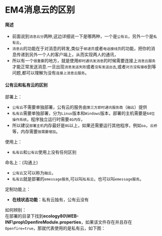 # EM4消息云的区别

#### 简述
* 前面说到`消息云分`两种,这边详细说一下是哪两种，一个是`公有云`，另外一个是`私有云`，
* `消息云`的功能在于对消息的转发,类似于`邮递员`或者`电话接线员`的功能，把你的消息传递到另外一个人的客户端上，从而实现两人的通讯，
* 所以有一个`很重要`的地方，就是使用`即时通讯发消息`的时候需要连接上`消息云服务`才能正常发送消息.一旦出现`消息发送失败`或者`没有发送出去`,或者`对方没有接收`到等问题,都可以理解为没有`连接上消息云服务`。

#### 公有云和私有云的区别
部署上：
* `公有云`不需要单独部署，公有云的服务由`第三方即时通讯服务商`（`融云`）提供
* `私有云`需要单独部署，分为`Linux`版本和`Windows`版本，部署的主机需要是`64位操作系统`，程序独立运行时需要`4G内存`，
* 所以建议`部署主机`内存最好是`8G`以上，如果还需要运行其他程序，例如`oa`，`云桥`等，内存需要`按需要增加`。

使用上：
* `私有云`和`公有云`使用上没有任何区别

命名上：(沟通上)
* `公有云`又可以称为`融云`，
* `私有云`就是部署的`emessage服务`,可以叫`私有云`，也可以叫`emessage服务`。

定制功能上：
* **在线状态功能**：私有云独有，公有云没有

如何辨别：<br/>
在部署的目录下找到**ecology80\WEB-INF\prop\OpenfireModule.properties**，如果该文件存在并且存在`Openfire=true`，那就代表使用的是私有云，如下图：


